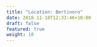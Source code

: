 ```yaml
---
title: "Location: Bertinoro"
date: 2018-11-18T12:33:46+10:00
draft: false
featured: true
weight: 10
---
```


